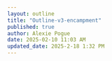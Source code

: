 ```yaml
---
layout: outline
title: "Outline-v3-encampment"
published: true
author: Alexie Pogue
date: 2025-02-10 11:03 AM
updated_date: 2025-2-18 1:32 PM
---
```



